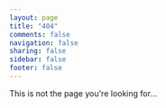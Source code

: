 ```yaml
---
layout: page
title: "404"
comments: false
navigation: false
sharing: false
sidebar: false
footer: false
---
```


This is not the page you're looking for...
